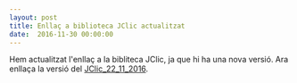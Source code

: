```yaml
---
layout: post
title: Enllaç a biblioteca JClic actualitzat
date:  2016-11-30 00:00:00
---
```


Hem actualitzat l'enllaç a la bibliteca JClic, ja que hi ha una nova versió. Ara enllaça  la versió del [JClic_22_11_2016](http://edutictac.es/descarregues/JClic_22_08_16.zip).

